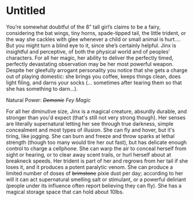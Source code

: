 # Untitled

You’re somewhat doubtful of the 8” tall girl’s claims to be a fairy, considering the bat wings, tiny horns, spade-tipped tail, the little trident, or the way she cackles with glee whenever a child or small animal is hurt.... But you might turn a blind eye to it, since she’s certainly helpful. Jinx is insightful and perceptive, of both the physical world and of peoples’ characters. For all her magic, her ability to deliver the perfectly timed, perfectly devastating observation may be her most powerful weapon. Despite her gleefully arrogant personality you notice that she gets a charge out of playing domestic: she brings you coffee, keeps things clean, does light filing, and darns your socks (... sometimes after tearing them so that she has something to darn...).

Natural Power: *~~Demonic~~ Fey Magic*

For all her diminutive size, Jinx is a magical creature, absurdly durable, and stronger than you'd expect (that's still not very strong though). Her senses are literally supernatural letting her see through true darkness, simple concealment and most types of illusion. She can fly and hover, but it's tiring, like jogging. She can burn and freeze and throw sparks at lethal strength (though too many would tire her out fast), but has delicate enough control to charge a cellphone. She can warp the air to conceal herself from sight or hearing, or to clear away scent trails, or hurl herself about at breakneck speeds. Her trident is part of her and regrows from her tail if she loses it, and it produces a potent paralytic venom. She can produce a limited number of doses of ~~brimstone~~ pixie dust per day; according to her will it can act supernatural smelling salt or stimulant, or a powerful deliriant (people under its influence often report believing they can fly). She has a magical storage space that can hold about 10lbs.
